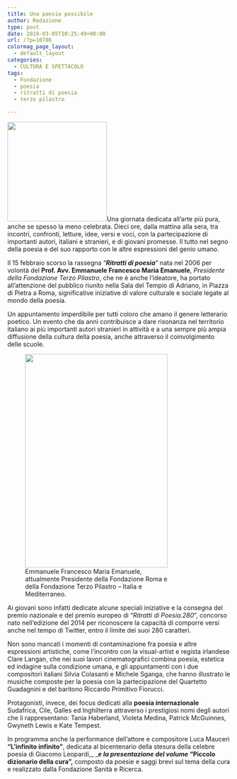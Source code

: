 ```yaml
---
title: Una poesia possibile
author: Redazione
type: post
date: 2019-03-05T10:25:49+00:00
url: /?p=10786
colormag_page_layout:
  - default_layout
categories:
  - CULTURA E SPETTACOLO
tags:
  - Fondazione
  - poesia
  - ritratti di poesia
  - terzo pilastro

---
```

<img decoding="async" loading="lazy" class="alignleft wp-image-10426 size-full" src="https://progressonline.it/wp-content/uploads/2019/01/download.jpg" alt="" width="225" height="225" />Una giornata dedicata all’arte più pura, anche se spesso la meno celebrata. Dieci ore, dalla mattina alla sera, tra incontri, confronti, letture, idee, versi e voci, con la partecipazione di importanti autori, italiani e stranieri, e di giovani promesse. Il tutto nel segno della poesia e del suo rapporto con le altre espressioni del genio umano.

Il 15 febbraio scorso la rassegna “**_Ritratti di poesia_**” nata nel 2006 per volontà del **Prof. Avv. Emmanuele Francesco Maria Emanuele**, _Presidente della Fondazione Terzo Pilastro_, che ne è anche l’ideatore, ha portato all’attenzione del pubblico riunito nella Sala del Tempio di Adriano, in Piazza di Pietra a Roma, significative iniziative di valore culturale e sociale legate al mondo della poesia.

Un appuntamento imperdibile per tutti coloro che amano il genere letterario poetico. Un evento che da anni contribuisce a dare risonanza nel territorio italiano ai più importanti autori stranieri in attività e a una sempre più ampia diffusione della cultura della poesia, anche attraverso il coinvolgimento delle scuole.

<figure id="attachment_6068" aria-describedby="caption-attachment-6068" style="width: 322px" class="wp-caption alignright"><img decoding="async" loading="lazy" class="wp-image-6068 " src="https://progressonline.it/wp-content/uploads/2017/07/Presidente-Emanuele-HD_settembre-2016-683x1024.jpg" alt="" width="322" height="483" /><figcaption id="caption-attachment-6068" class="wp-caption-text">Emmanuele Francesco Maria Emanuele, attualmente Presidente della Fondazione Roma e della Fondazione Terzo Pilastro – Italia e Mediterraneo.</figcaption></figure>

Ai giovani sono infatti dedicate alcune speciali iniziative e la consegna del premio nazionale e del premio europeo di “_Ritratti di Poesia.280_”, concorso nato nell’edizione del 2014 per riconoscere la capacità di comporre versi anche nel tempo di Twitter, entro il limite dei suoi 280 caratteri.

Non sono mancati i momenti di contaminazione fra poesia e altre espressioni artistiche, come l’incontro con la visual-artist e regista irlandese Clare Langan, che nei suoi lavori cinematografici combina poesia, estetica ed indagine sulla condizione umana, e gli appuntamenti con i due compositori italiani Silvia Colasanti e Michele Sganga, che hanno illustrato le musiche composte per la poesia con la partecipazione del Quartetto Guadagnini e del baritono Riccardo Primitivo Fiorucci.

Protagonisti, invece, dei focus dedicati alla **poesia internazionale** Sudafrica, Cile, Galles ed Inghilterra attraverso i prestigiosi nomi degli autori che li rappresentano: Tania Haberland, Violeta Medina, Patrick McGuinnes, Gwyneth Lewis e Kate Tempest.

In programma anche la performance dell’attore e compositore Luca Mauceri **“L’infinito infinito”**, dedicata al bicentenario della stesura della celebre poesia di Giacomo Leopardi,_ _**_e la presentazione del volume_ “Piccolo dizionario della cura”,** composto da poesie e saggi brevi sul tema della cura e realizzato dalla Fondazione Sanità e Ricerca.